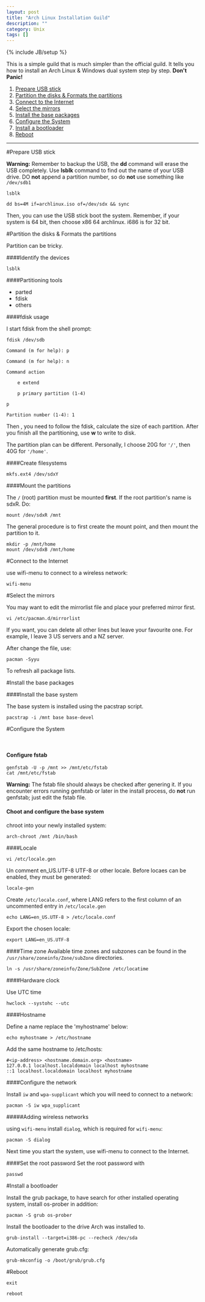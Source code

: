 ```yaml
---
layout: post
title: "Arch Linux Installation Guild"
description: ""
category: Unix
tags: []
---
```

{% include JB/setup %}

This is a simple guild that is much simpler than the official guild. It tells you how to install an Arch Linux & Windows dual system step by step. **Don't Panic!**

<!--more-->


1. [Prepare USB stick](#Prepare)
2. [Partition the disks & Formats the partitions](#Partition)
3. [Connect to the Internet](#Internet)
4. [Select the mirrors](#Mirrors)
5. [Install the base packages](#Packages)
6. [Configure the System](#Configuration)
7. [Install a bootloader](#Bootloader)
8. [Reboot](#Reboot)

---------

#Prepare USB stick <a id="Prepare"></a>



**Warning:** Remember to backup the USB, the **dd** command will erase the USB completely. 
Use **lsblk** command to find out the name of your USB drive.
DO **not** append a partition number, so do **not** use something like ```/dev/sdb1```

```
lsblk
```

```
dd bs=4M if=archlinux.iso of=/dev/sdx && sync
```

Then, you can use the USB stick boot the system.
Remember, if your system is 64 bit, then choose x86 64 archlinux. i686 is for 32 bit.

#Partition the disks & Formats the partitions<a id="Partition"></a>

Partition can be tricky.

####Identify the devices

```
lsblk
```

####Partitioning tools

 - parted
 - fdisk
 - others
 
####fdisk usage

I start fdisk from the shell prompt:

```
fdisk /dev/sdb
```

```
Command (m for help): p
```


    Command (m for help): n

    Command action

    	e extend

    	p primary partition (1-4)

    p

    Partition number (1-4): 1

Then , you need to follow the fdisk, calculate the size of each partition.
After you finish all the partitioning, use **w** to write to disk.

The partition plan can be different. Personally, I choose 20G for ```'/'```, then 40G for ```'/home'```.

####Create filesystems

```
mkfs.ext4 /dev/sdxY
```

####Mount the partitions

The ```/```  (root) partition must be mounted **first**.  If the root partition's name is sdxR. Do:

```
mount /dev/sdxR /mnt
```

The general procedure is to first create the mount point, and then mount the partition to it.

```
mkdir -p /mnt/home
mount /dev/sdxB /mnt/home
```


#Connect to the Internet<a id="Internet"></a>

use wifi-menu to connect to a wireless network:

```
wifi-menu
```

#Select the mirrors<a id="Mirrors"></a>


You may want to edit the mirrorlist file and place your preferred mirror first.

```
vi /etc/pacman.d/mirrorlist
```

If you want, you can delete all other lines but leave your favourite one. For example, I leave 3 US servers and a NZ server.

After change the file, use:

```
pacman -Syyu
```

To refresh all package lists.


#Install the base packages<a id="Packages"></a>


####Install the base system

The base system is installed using the pacstrap script.

```
pacstrap -i /mnt base base-devel
```

#Configure the System <a id="Configuration"></a> 

<br />

#### Configure fstab

    genfstab -U -p /mnt >> /mnt/etc/fstab
    cat /mnt/etc/fstab

**Warning:** The fstab file should always be checked after genering it. If you encounter errors running genfstab or later in the install process, do **not** run genfstab; just edit the fstab file.

#### Choot and configure the base system

chroot into your newly installed system:

```
arch-chroot /mnt /bin/bash
```

####Locale

```
vi /etc/locale.gen
```

Un comment en_US.UTF-8 UTF-8 or other locale.
Before locaes can be enabled, they must be generated:

```
locale-gen
```

Create ```/etc/locale.conf```, where LANG refers to the first column of an uncommented entry in ```/etc/locale.gen```

```
echo LANG=en_US.UTF-8 > /etc/locale.conf
```

Export the chosen locale:

```
export LANG=en_US.UTF-8
```


####Time zone
Available time zones and subzones can be found in the ```/usr/share/zoneinfo/Zone/subZone``` directories.

```
ln -s /usr/share/zoneinfo/Zone/SubZone /etc/locatime
```

####Hardware clock

Use UTC time

```
hwclock --systohc --utc
```

####Hostname

Define a name replace the 'myhostname' below:

```
echo myhostname > /etc/hostname
```

Add the same hostname to /etc/hosts:

    #<ip-address> <hostname.domain.org> <hostname>
    127.0.0.1 localhost.localdomain localhost myhostname
    ::1 localhost.localdomain localhost myhostname

####Configure the network

Install ```iw``` and ```wpa-supplicant``` which you will need to connect to a network:

```
pacman -S iw wpa_supplicant
```

#####Adding wireless networks

using ```wifi-menu```
install ```dialog```, which is required for ```wifi-menu```:

```
pacman -S dialog
```

Next time you start the system, use wifi-menu to connect to the Internet.

####Set the root password
Set the root password with

```
passwd
```

#Install a bootloader<a id="Bootloader"></a>

Install the grub package, to have search for other installed operating system, install os-prober in addition:

```
pacman -S grub os-prober
```

Install the bootloader to the drive Arch was installed to.

```
grub-install --target=i386-pc --recheck /dev/sda
```

Automatically generate grub.cfg:

```
grub-mkconfig -o /boot/grub/grub.cfg
```

#Reboot<a id="Reboot"></a>

```
exit
```

```
reboot
```
